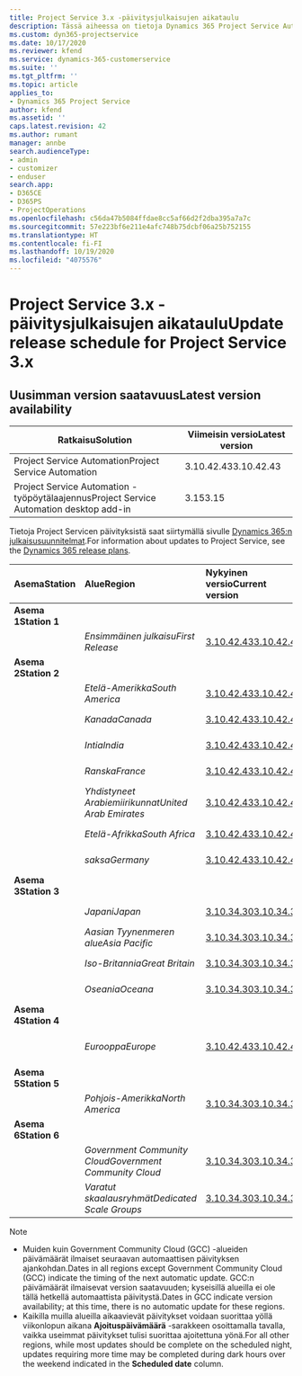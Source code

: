 ```yaml
---
title: Project Service 3.x -päivitysjulkaisujen aikataulu
description: Tässä aiheessa on tietoja Dynamics 365 Project Service Automationin käytettävissä olevista ja tulevista versioista.
ms.custom: dyn365-projectservice
ms.date: 10/17/2020
ms.reviewer: kfend
ms.service: dynamics-365-customerservice
ms.suite: ''
ms.tgt_pltfrm: ''
ms.topic: article
applies_to:
- Dynamics 365 Project Service
author: kfend
ms.assetid: ''
caps.latest.revision: 42
ms.author: rumant
manager: annbe
search.audienceType:
- admin
- customizer
- enduser
search.app:
- D365CE
- D365PS
- ProjectOperations
ms.openlocfilehash: c56da47b5084ffdae8cc5af66d2f2dba395a7a7c
ms.sourcegitcommit: 57e223bf6e211e4afc748b75dcbf06a25b752155
ms.translationtype: HT
ms.contentlocale: fi-FI
ms.lasthandoff: 10/19/2020
ms.locfileid: "4075576"
---
```

# <a name="update-release-schedule-for-project-service-3x"></a><span data-ttu-id="a6184-103">Project Service 3.x -päivitysjulkaisujen aikataulu</span><span class="sxs-lookup"><span data-stu-id="a6184-103">Update release schedule for Project Service 3.x</span></span>

## <a name="latest-version-availability"></a><span data-ttu-id="a6184-104">Uusimman version saatavuus</span><span class="sxs-lookup"><span data-stu-id="a6184-104">Latest version availability</span></span>

| <span data-ttu-id="a6184-105">Ratkaisu</span><span class="sxs-lookup"><span data-stu-id="a6184-105">Solution</span></span>  | <span data-ttu-id="a6184-106">Viimeisin versio</span><span class="sxs-lookup"><span data-stu-id="a6184-106">Latest version</span></span> |
|-------|----|
| <span data-ttu-id="a6184-107">Project Service Automation</span><span class="sxs-lookup"><span data-stu-id="a6184-107">Project Service Automation</span></span>    |  <span data-ttu-id="a6184-108">3.10.42.43</span><span class="sxs-lookup"><span data-stu-id="a6184-108">3.10.42.43</span></span>  |
| <span data-ttu-id="a6184-109">Project Service Automation -työpöytälaajennus</span><span class="sxs-lookup"><span data-stu-id="a6184-109">Project Service Automation desktop add-in</span></span>                | <span data-ttu-id="a6184-110">3.15</span><span class="sxs-lookup"><span data-stu-id="a6184-110">3.15</span></span>          |

<span data-ttu-id="a6184-111">Tietoja Project Servicen päivityksistä saat siirtymällä sivulle [Dynamics 365:n julkaisusuunnitelmat](https://docs.microsoft.com/dynamics365/release-plans/).</span><span class="sxs-lookup"><span data-stu-id="a6184-111">For information about updates to Project Service, see the [Dynamics 365 release plans](https://docs.microsoft.com/dynamics365/release-plans/).</span></span> 

| <span data-ttu-id="a6184-112">Asema</span><span class="sxs-lookup"><span data-stu-id="a6184-112">Station</span></span>  | <span data-ttu-id="a6184-113">Alue</span><span class="sxs-lookup"><span data-stu-id="a6184-113">Region</span></span> | <span data-ttu-id="a6184-114">Nykyinen versio</span><span class="sxs-lookup"><span data-stu-id="a6184-114">Current version</span></span> | <span data-ttu-id="a6184-115">Seuraava versio</span><span class="sxs-lookup"><span data-stu-id="a6184-115">Next version</span></span> |  <span data-ttu-id="a6184-116">Ajoitettu päivämäärä</span><span class="sxs-lookup"><span data-stu-id="a6184-116">Scheduled date</span></span>
| :---   | :---   | :---   | :---   |:---   |         
|<span data-ttu-id="a6184-117"><strong>Asema 1</strong></span><span class="sxs-lookup"><span data-stu-id="a6184-117"><strong>Station 1</strong></span></span> | |  |  | |
| | <span data-ttu-id="a6184-118"><i>Ensimmäinen julkaisu</i></span><span class="sxs-lookup"><span data-stu-id="a6184-118"><i>First Release</i></span></span> | [<span data-ttu-id="a6184-119">3.10.42.43</span><span class="sxs-lookup"><span data-stu-id="a6184-119">3.10.42.43</span></span>](whats-new-ur-24.md) | <span data-ttu-id="a6184-120">TBD</span><span class="sxs-lookup"><span data-stu-id="a6184-120">TBD</span></span> | <span data-ttu-id="a6184-121">23.10.2020</span><span class="sxs-lookup"><span data-stu-id="a6184-121">October 23, 2020</span></span>
|<span data-ttu-id="a6184-122"><strong>Asema 2</strong></span><span class="sxs-lookup"><span data-stu-id="a6184-122"><strong>Station 2</strong></span></span> | |  |  | |
| | <span data-ttu-id="a6184-123"><i>Etelä-Amerikka</i></span><span class="sxs-lookup"><span data-stu-id="a6184-123"><i>South America</i></span></span> | [<span data-ttu-id="a6184-124">3.10.42.43</span><span class="sxs-lookup"><span data-stu-id="a6184-124">3.10.42.43</span></span>](whats-new-ur-24.md) | <span data-ttu-id="a6184-125">TBD</span><span class="sxs-lookup"><span data-stu-id="a6184-125">TBD</span></span> | <span data-ttu-id="a6184-126">30.10.2020</span><span class="sxs-lookup"><span data-stu-id="a6184-126">October 30, 2020</span></span>
| | <span data-ttu-id="a6184-127"><i>Kanada</i></span><span class="sxs-lookup"><span data-stu-id="a6184-127"><i>Canada</i></span></span> | [<span data-ttu-id="a6184-128">3.10.42.43</span><span class="sxs-lookup"><span data-stu-id="a6184-128">3.10.42.43</span></span>](whats-new-ur-24.md) | <span data-ttu-id="a6184-129">TBD</span><span class="sxs-lookup"><span data-stu-id="a6184-129">TBD</span></span> | <span data-ttu-id="a6184-130">30.10.2020</span><span class="sxs-lookup"><span data-stu-id="a6184-130">October 30, 2020</span></span> 
| | <span data-ttu-id="a6184-131"><i>Intia</i></span><span class="sxs-lookup"><span data-stu-id="a6184-131"><i>India</i></span></span> | [<span data-ttu-id="a6184-132">3.10.42.43</span><span class="sxs-lookup"><span data-stu-id="a6184-132">3.10.42.43</span></span>](whats-new-ur-24.md) | <span data-ttu-id="a6184-133">TBD</span><span class="sxs-lookup"><span data-stu-id="a6184-133">TBD</span></span> | <span data-ttu-id="a6184-134">30.10.2020</span><span class="sxs-lookup"><span data-stu-id="a6184-134">October 30, 2020</span></span>
| | <span data-ttu-id="a6184-135"><i>Ranska</i></span><span class="sxs-lookup"><span data-stu-id="a6184-135"><i>France</i></span></span> | [<span data-ttu-id="a6184-136">3.10.42.43</span><span class="sxs-lookup"><span data-stu-id="a6184-136">3.10.42.43</span></span>](whats-new-ur-24.md) | <span data-ttu-id="a6184-137">TBD</span><span class="sxs-lookup"><span data-stu-id="a6184-137">TBD</span></span> | <span data-ttu-id="a6184-138">30.10.2020</span><span class="sxs-lookup"><span data-stu-id="a6184-138">October 30, 2020</span></span>
| | <span data-ttu-id="a6184-139"><i>Yhdistyneet Arabiemiirikunnat</i></span><span class="sxs-lookup"><span data-stu-id="a6184-139"><i>United Arab Emirates</i></span></span> | [<span data-ttu-id="a6184-140">3.10.42.43</span><span class="sxs-lookup"><span data-stu-id="a6184-140">3.10.42.43</span></span>](whats-new-ur-24.md) | <span data-ttu-id="a6184-141">TBD</span><span class="sxs-lookup"><span data-stu-id="a6184-141">TBD</span></span> | <span data-ttu-id="a6184-142">30.10.2020</span><span class="sxs-lookup"><span data-stu-id="a6184-142">October 30, 2020</span></span>
| | <span data-ttu-id="a6184-143"><i>Etelä-Afrikka</i></span><span class="sxs-lookup"><span data-stu-id="a6184-143"><i>South Africa</i></span></span> | [<span data-ttu-id="a6184-144">3.10.42.43</span><span class="sxs-lookup"><span data-stu-id="a6184-144">3.10.42.43</span></span>](whats-new-ur-24.md) | <span data-ttu-id="a6184-145">TBD</span><span class="sxs-lookup"><span data-stu-id="a6184-145">TBD</span></span> | <span data-ttu-id="a6184-146">30.10.2020</span><span class="sxs-lookup"><span data-stu-id="a6184-146">October 30, 2020</span></span>
| | <span data-ttu-id="a6184-147"><i>saksa</i></span><span class="sxs-lookup"><span data-stu-id="a6184-147"><i>Germany</i></span></span> | [<span data-ttu-id="a6184-148">3.10.42.43</span><span class="sxs-lookup"><span data-stu-id="a6184-148">3.10.42.43</span></span>](whats-new-ur-24.md) | <span data-ttu-id="a6184-149">TBD</span><span class="sxs-lookup"><span data-stu-id="a6184-149">TBD</span></span> | <span data-ttu-id="a6184-150">30.10.2020</span><span class="sxs-lookup"><span data-stu-id="a6184-150">October 30, 2020</span></span>
|<span data-ttu-id="a6184-151"><strong>Asema 3</strong></span><span class="sxs-lookup"><span data-stu-id="a6184-151"><strong>Station 3</strong></span></span> | |  |  | |
| | <span data-ttu-id="a6184-152"><i>Japani</i></span><span class="sxs-lookup"><span data-stu-id="a6184-152"><i>Japan</i></span></span> |[<span data-ttu-id="a6184-153">3.10.34.30</span><span class="sxs-lookup"><span data-stu-id="a6184-153">3.10.34.30</span></span>](whats-new-ur-23.md) | [<span data-ttu-id="a6184-154">3.10.42.43</span><span class="sxs-lookup"><span data-stu-id="a6184-154">3.10.42.43</span></span>](whats-new-ur-24.md) | <span data-ttu-id="a6184-155">9.10.2020</span><span class="sxs-lookup"><span data-stu-id="a6184-155">October 9, 2020</span></span> 
| | <span data-ttu-id="a6184-156"><i>Aasian Tyynenmeren alue</i></span><span class="sxs-lookup"><span data-stu-id="a6184-156"><i>Asia Pacific</i></span></span> |[<span data-ttu-id="a6184-157">3.10.34.30</span><span class="sxs-lookup"><span data-stu-id="a6184-157">3.10.34.30</span></span>](whats-new-ur-23.md) | [<span data-ttu-id="a6184-158">3.10.42.43</span><span class="sxs-lookup"><span data-stu-id="a6184-158">3.10.42.43</span></span>](whats-new-ur-24.md) | <span data-ttu-id="a6184-159">9.10.2020</span><span class="sxs-lookup"><span data-stu-id="a6184-159">October 9, 2020</span></span>
| | <span data-ttu-id="a6184-160"><i>Iso-Britannia</i></span><span class="sxs-lookup"><span data-stu-id="a6184-160"><i>Great Britain</i></span></span> |[<span data-ttu-id="a6184-161">3.10.34.30</span><span class="sxs-lookup"><span data-stu-id="a6184-161">3.10.34.30</span></span>](whats-new-ur-23.md) | [<span data-ttu-id="a6184-162">3.10.42.43</span><span class="sxs-lookup"><span data-stu-id="a6184-162">3.10.42.43</span></span>](whats-new-ur-24.md) | <span data-ttu-id="a6184-163">9.10.2020</span><span class="sxs-lookup"><span data-stu-id="a6184-163">October 9, 2020</span></span>
| | <span data-ttu-id="a6184-164"><i>Oseania</i></span><span class="sxs-lookup"><span data-stu-id="a6184-164"><i>Oceana</i></span></span> |[<span data-ttu-id="a6184-165">3.10.34.30</span><span class="sxs-lookup"><span data-stu-id="a6184-165">3.10.34.30</span></span>](whats-new-ur-23.md) | [<span data-ttu-id="a6184-166">3.10.42.43</span><span class="sxs-lookup"><span data-stu-id="a6184-166">3.10.42.43</span></span>](whats-new-ur-24.md) | <span data-ttu-id="a6184-167">9.10.2020</span><span class="sxs-lookup"><span data-stu-id="a6184-167">October 9, 2020</span></span>
|<span data-ttu-id="a6184-168"><strong>Asema 4</strong></span><span class="sxs-lookup"><span data-stu-id="a6184-168"><strong>Station 4</strong></span></span> | |  |  | |
| | <span data-ttu-id="a6184-169"><i>Eurooppa</i></span><span class="sxs-lookup"><span data-stu-id="a6184-169"><i>Europe</i></span></span> |[<span data-ttu-id="a6184-170">3.10.42.43</span><span class="sxs-lookup"><span data-stu-id="a6184-170">3.10.42.43</span></span>](whats-new-ur-24.md) | <span data-ttu-id="a6184-171">TBD</span><span class="sxs-lookup"><span data-stu-id="a6184-171">TBD</span></span> | <span data-ttu-id="a6184-172">13. marraskuuta 2020</span><span class="sxs-lookup"><span data-stu-id="a6184-172">November 13, 2020</span></span>
|<span data-ttu-id="a6184-173"><strong>Asema 5</strong></span><span class="sxs-lookup"><span data-stu-id="a6184-173"><strong>Station 5</strong></span></span> | |  |  | |
| | <span data-ttu-id="a6184-174"><i>Pohjois-Amerikka</i></span><span class="sxs-lookup"><span data-stu-id="a6184-174"><i>North America</i></span></span> |[<span data-ttu-id="a6184-175">3.10.34.30</span><span class="sxs-lookup"><span data-stu-id="a6184-175">3.10.34.30</span></span>](whats-new-ur-23.md) | [<span data-ttu-id="a6184-176">3.10.42.43</span><span class="sxs-lookup"><span data-stu-id="a6184-176">3.10.42.43</span></span>](whats-new-ur-24.md) | <span data-ttu-id="a6184-177">23.10.2020</span><span class="sxs-lookup"><span data-stu-id="a6184-177">October 23, 2020</span></span>
|<span data-ttu-id="a6184-178"><strong>Asema 6</strong></span><span class="sxs-lookup"><span data-stu-id="a6184-178"><strong>Station 6</strong></span></span> | |  |  | |
| | <span data-ttu-id="a6184-179"><i>Government Community Cloud</i></span><span class="sxs-lookup"><span data-stu-id="a6184-179"><i>Government Community Cloud</i></span></span> |[<span data-ttu-id="a6184-180">3.10.34.30</span><span class="sxs-lookup"><span data-stu-id="a6184-180">3.10.34.30</span></span>](whats-new-ur-23.md) | [<span data-ttu-id="a6184-181">3.10.42.43</span><span class="sxs-lookup"><span data-stu-id="a6184-181">3.10.42.43</span></span>](whats-new-ur-24.md) | <span data-ttu-id="a6184-182">30.10.2020</span><span class="sxs-lookup"><span data-stu-id="a6184-182">October 30, 2020</span></span>
| | <span data-ttu-id="a6184-183"><i>Varatut skaalausryhmät</i></span><span class="sxs-lookup"><span data-stu-id="a6184-183"><i>Dedicated Scale Groups</i></span></span> |[<span data-ttu-id="a6184-184">3.10.34.30</span><span class="sxs-lookup"><span data-stu-id="a6184-184">3.10.34.30</span></span>](whats-new-ur-23.md) | [<span data-ttu-id="a6184-185">3.10.42.43</span><span class="sxs-lookup"><span data-stu-id="a6184-185">3.10.42.43</span></span>](whats-new-ur-24.md) | <span data-ttu-id="a6184-186">30.10.2020</span><span class="sxs-lookup"><span data-stu-id="a6184-186">October 30, 2020</span></span>

>[!Note]
> - <span data-ttu-id="a6184-187">Muiden kuin Government Community Cloud (GCC) -alueiden päivämäärät ilmaiset seuraavan automaattisen päivityksen ajankohdan.</span><span class="sxs-lookup"><span data-stu-id="a6184-187">Dates in all regions except Government Community Cloud (GCC) indicate the timing of the next automatic update.</span></span> <span data-ttu-id="a6184-188">GCC:n päivämäärät ilmaisevat version saatavuuden; kyseisillä alueilla ei ole tällä hetkellä automaattista päivitystä.</span><span class="sxs-lookup"><span data-stu-id="a6184-188">Dates in GCC indicate version availability; at this time, there is no automatic update for these regions.</span></span>
> - <span data-ttu-id="a6184-189">Kaikilla muilla alueilla aikaavievät päivitykset voidaan suorittaa yöllä viikonlopun aikana **Ajoituspäivämäärä** -sarakkeen osoittamalla tavalla, vaikka useimmat päivitykset tulisi suorittaa ajoitettuna yönä.</span><span class="sxs-lookup"><span data-stu-id="a6184-189">For all other regions, while most updates should be complete on the scheduled night, updates requiring more time may be completed during dark hours over the weekend indicated in the **Scheduled date** column.</span></span>
